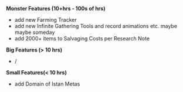 **Monster Features (10+hrs - 100s of hrs)**
- add new Farming Tracker
- add new Infinite Gathering Tools and record animations etc. maybe maybe someday
- add 2000+ items to Salvaging Costs per Research Note

**Big Features (> 10 hrs)**
- /

**Small Features(< 10 hrs)**
- add Domain of Istan Metas
